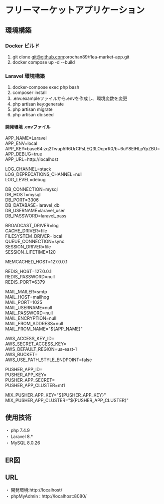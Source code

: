 # フリーマーケットアプリケーション

## 環境構築

### Docker ビルド
1. git clone git@github.com:orochan89/flea-market-app.git
2. docker compose up -d --build

### Laravel 環境構築
1. docker-compose exec php bash
2. composer install
3. .env.exampleファイルから.envを作成し、環境変数を変更
4. php artisan key:generate
5. php artisan migrate
6. php artisan db:seed

#### 開発環境 .envファイル
APP_NAME=Laravel  
APP_ENV=local  
APP_KEY=base64:zq2Twup5R6UrCPsLEQ3LOcprR0/b+6uY8ElHLpYpZBU=  
APP_DEBUG=true  
APP_URL=http://localhost  

LOG_CHANNEL=stack  
LOG_DEPRECATIONS_CHANNEL=null  
LOG_LEVEL=debug  

DB_CONNECTION=mysql  
DB_HOST=mysql  
DB_PORT=3306  
DB_DATABASE=laravel_db  
DB_USERNAME=laravel_user  
DB_PASSWORD=laravel_pass  

BROADCAST_DRIVER=log  
CACHE_DRIVER=file  
FILESYSTEM_DRIVER=local  
QUEUE_CONNECTION=sync  
SESSION_DRIVER=file  
SESSION_LIFETIME=120  

MEMCACHED_HOST=127.0.0.1  

REDIS_HOST=127.0.0.1  
REDIS_PASSWORD=null  
REDIS_PORT=6379  

MAIL_MAILER=smtp  
MAIL_HOST=mailhog  
MAIL_PORT=1025  
MAIL_USERNAME=null  
MAIL_PASSWORD=null  
MAIL_ENCRYPTION=null  
MAIL_FROM_ADDRESS=null  
MAIL_FROM_NAME="${APP_NAME}"  

AWS_ACCESS_KEY_ID=  
AWS_SECRET_ACCESS_KEY=  
AWS_DEFAULT_REGION=us-east-1  
AWS_BUCKET=  
AWS_USE_PATH_STYLE_ENDPOINT=false  

PUSHER_APP_ID=  
PUSHER_APP_KEY=  
PUSHER_APP_SECRET=  
PUSHER_APP_CLUSTER=mt1  

MIX_PUSHER_APP_KEY="${PUSHER_APP_KEY}"  
MIX_PUSHER_APP_CLUSTER="${PUSHER_APP_CLUSTER}"  

## 使用技術
・ php 7.4.9  
・ Laravel 8.*  
・ MySQL 8.0.26  

## ER図


## URL
・ 開発環境:http://localhost/  
・ phpMyAdmin : http://localhost:8080/  
